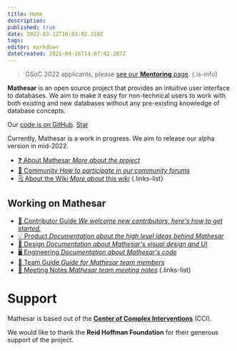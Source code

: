 ```yaml
---
title: Home
description: 
published: true
date: 2022-03-12T16:03:02.218Z
tags: 
editor: markdown
dateCreated: 2021-04-16T14:07:42.267Z
---
```


> GSoC 2022 applicants, please [see our **Mentoring** page](/en/community/mentoring).
{.is-info}

**Mathesar** is an open source project that provides an intuitive user interface to databases. We aim to make it easy for non-technical users to work with both existing and new databases without any pre-existing knowledge of database concepts.

<!-- Place this tag where you want the button to render. -->
Our [code is on GitHub](https://github.com/centerofci/mathesar). <a class="github-button" href="https://github.com/centerofci/mathesar" data-size="large" data-show-count="true" aria-label="Star centerofci/mathesar on GitHub">Star</a>

Currently, Mathesar is a work in progress. We aim to release our alpha version in mid-2022.

- [:question: About Mathesar *More about the project*](/product/about)
- [:busts_in_silhouette: Community *How to participate in our community forums*](/community)
- [:spiral_notepad: About the Wiki *More about this wiki*](/about-the-wiki)
{.links-list}

## Working on Mathesar
- [:scroll: Contributor Guide *We welcome new contributors, here's how to get started.*](/community/contributing)
- [:bulb: Product *Documentation about the high level ideas behind Mathesar*](/product)
- [:art: Design *Documentation about Mathesar's visual design and UI*](/design)
- [:desktop_computer: Engineering *Documentation about Mathesar's code*](/engineering)
- [:notebook: Team Guide *Guide for Mathesar team members*](/team/guide)
- [:memo: Meeting Notes *Mathesar team meeting notes*](/meeting-notes)
{.links-list}

# Support
Mathesar is based out of the **[Center of Complex Interventions](https://www.centerofci.org/)** (CCI).

We would like to thank the **Reid Hoffman Foundation** for their generous support of the project.
